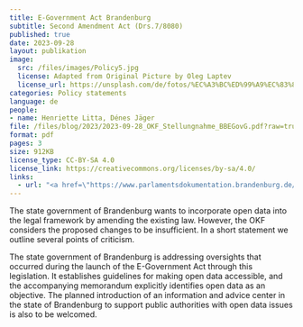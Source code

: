 ```yaml
---
title: E-Government Act Brandenburg
subtitle: Second Amendment Act (Drs.7/8080)
published: true
date: 2023-09-28
layout: publikation
image:
  src: /files/images/Policy5.jpg
  license: Adapted from Original Picture by Oleg Laptev
  license_url: https://unsplash.com/de/fotos/%EC%A3%BC%ED%99%A9%EC%83%89-%EB%B2%BD%EC%97%90-%EC%A3%BC%ED%99%A9%EC%83%89-%ED%99%95%EC%84%B1%EA%B8%B0-QRKJwE6yfJo
categories: Policy statements
language: de
people:
- name: Henriette Litta, Dénes Jäger
file: /files/blog/2023/2023-09-28_OKF_Stellungnahme_BBEGovG.pdf?raw=true
format: pdf
pages: 3
size: 912KB
license_type: CC-BY-SA 4.0
license_link: https://creativecommons.org/licenses/by-sa/4.0/
links: 
  - url: "<a href=\"https://www.parlamentsdokumentation.brandenburg.de/starweb/LBB/ELVIS/parladoku/w7/drs/ab_8000/8080.pdf\" target=\"_blank\">Zum Gesetzentwurf</a>"
---
```


The state government of Brandenburg wants to incorporate open data into the legal framework by amending the existing law. However, the OKF considers the proposed changes to be insufficient. In a short statement we outline several points of criticism.

The state government of Brandenburg is addressing oversights that occurred during the launch of the E-Government Act through this legislation. It establishes guidelines for making open data accessible, and the accompanying memorandum explicitly identifies open data as an objective. The planned introduction of an information and advice center in the state of Brandenburg to support public authorities with open data issues is also to be welcomed.

